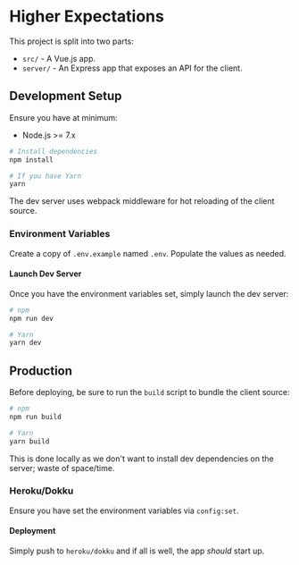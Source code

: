 # Higher Expectations

This project is split into two parts:

* `src/` - A Vue.js app.
* `server/` - An Express app that exposes an API for the client.

## Development Setup

Ensure you have at minimum:

* Node.js >= 7.x

``` bash
# Install dependencies
npm install

# If you have Yarn
yarn
```

The dev server uses webpack middleware for hot reloading of the client source.

### Environment Variables

Create a copy of `.env.example` named `.env`. Populate the values as needed.

#### Launch Dev Server

Once you have the environment variables set, simply launch the dev server:

```bash
# npm
npm run dev

# Yarn
yarn dev
```

## Production

Before deploying, be sure to run the `build` script to bundle the client source:

```bash
# npm
npm run build

# Yarn
yarn build
```

This is done locally as we don't want to install dev dependencies on the server; waste of space/time.

### Heroku/Dokku

Ensure you have set the environment variables via `config:set`.

#### Deployment

Simply push to `heroku/dokku` and if all is well, the app _should_ start up.
